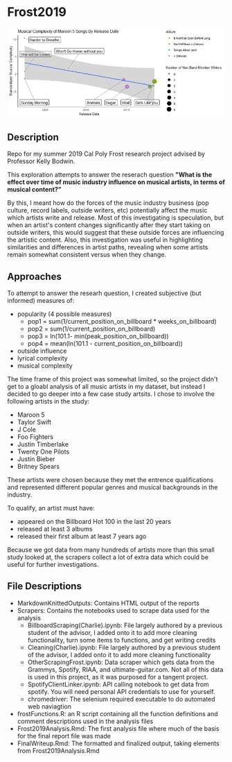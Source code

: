 # Frost2019
![Annotated visual of the musical complexity of Maroon 5 songs over time, considering the song's album and count of non-band member writers](https://github.com/danield2255/Frost2019/blob/master/imgs/Complexity_plot.jpeg)

## Description
Repo for my summer 2019 Cal Poly Frost research project advised by Professor Kelly Bodwin.

This exploration attempts to answer the reserach question **"What is the effect over time of music industry influence on musical artists, in terms of musical content?”**

By this, I meant how do the forces of the music industry business (pop culture, record labels, outside writers, etc) potentially affect the music which artists write and release. Most of this investigating is speculation, but when an artist's content changes significantly after they start taking on outside writers, this would suggest that these outside forces are influencing the artistic content. Also, this investigation was useful in highlighting similarities and differences in artist paths, revealing when some artists remain somewhat consistent versus when they change. 

## Approaches
To attempt to answer the researh question, I created subjective (but informed) measures of: 
- popularity (4 possible measures)
  - pop1 = sum(1/current_position_on_billboard * weeks_on_billboard)
  - pop2 = sum(1/current_position_on_billboard)
  - pop3 = ln(101.1- min(peak_position_on_billboard))
  - pop4 = mean(ln(101.1 - current_position_on_billboard))
- outside influence
- lyrical complexity
- musical complexity

The time frame of this project was somewhat limited, so the project didn't get to a gloabl analysis of all music artists in my dataset, but instead I decided to go deeper into a few case study artsits. I chose to involve the following artists in the study:
- Maroon 5
- Taylor Swift
- J Cole
- Foo Fighters
- Justin Timberlake
- Twenty One Pilots
- Justin Bieber
- Britney Spears

These artists were chosen because they met the entrence qualifications and represented different popular genres and musical backgrounds in the industry. 

To qualify, an artist must have: 
- appeared on the Billboard Hot 100 in the last 20 years
- released at least 3 albums
- released their first album at least 7 years ago

Because we got data from many hundreds of artists more than this small study looked at, the scrapers collect a lot of extra data which could be useful for further investigations. 

## File Descriptions
- MarkdownKnittedOutputs: Contains HTML output of the reports 
- Scrapers: Contains the notebooks used to scrape data used for the analysis
  - BillboardScraping(Charlie).ipynb: File largely authored by a previous student of the advisor, I added onto it to add more cleaning functionality, turn some items to functions, and get writing credits
  - Cleaning(Charlie).ipynb: File largely authored by a previous student of the advisor, I added onto it to add more cleaning functionality
  - OtherScrapingFrost.ipynb: Data scraper which gets data from the Grammys, Spotify, RIAA, and ultimate-guitar.com. Not all of this data is used in this project, as it was purposed for a tangent project. 
  - SpotifyClientLinker.ipynb: API calling notebook to get data from spotify. You will need personal API credentials to use for yourself. 
  - chromedriver: The selenium required executable to do automated web naviagtion
- frostFunctions.R: an R script containing all the function definitions and comment descriptions used in the analysis files
- Frost2019Analysis.Rmd: The first analysis file where much of the basis for the final report file was made
- FinalWriteup.Rmd: The formatted and finalized output, taking elements from Frost2019Analysis.Rmd
